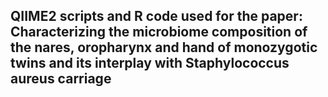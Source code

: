 ## QIIME2 scripts and R code used for the paper: Characterizing the microbiome composition of the nares, oropharynx and hand of monozygotic twins and its interplay with Staphylococcus aureus carriage
